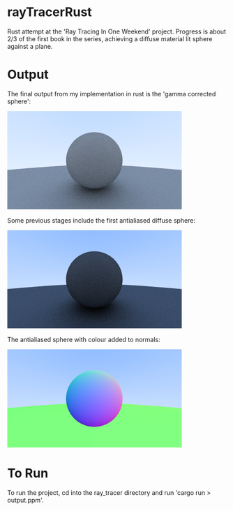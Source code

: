 # rayTracerRust
Rust attempt at the 'Ray Tracing In One Weekend' project. Progress is about 2/3 of the first book in the series, achieving a diffuse material lit sphere against a plane.

# Output
The final output from my implementation in rust is the 'gamma corrected sphere':


![Gamma Corrected Sphere](./images/jpg/5_gamma_corrected.jpg "Gamma Corrected Sphere")


Some previous stages include the first antialiased diffuse sphere:


![Antialiased Diffuse Sphere](./images/jpg/4_big_and_small_diffuse_spheres.jpg "Antialiased Diffuse Sphere")


The antialiased sphere with colour added to normals:


![Antialiased Normal Coloured](./images/jpg/3_big_and_small_antialiased.jpg "Antialiased Normal Coloured")

# To Run
To run the project, cd into the ray\_tracer directory and run 'cargo run > output.ppm'.
